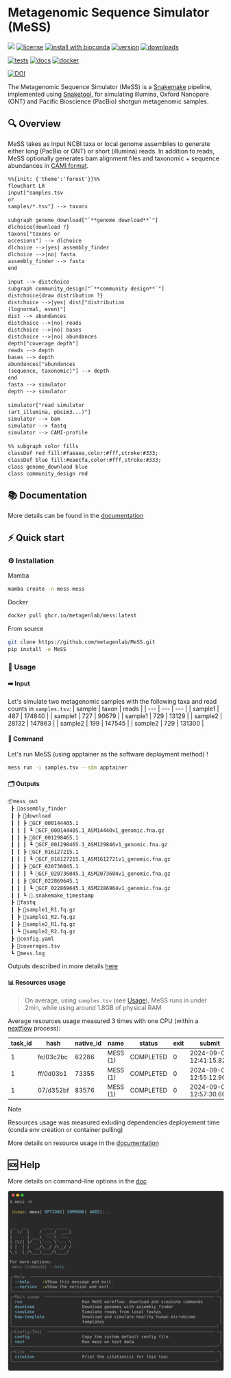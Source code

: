 # Metagenomic Sequence Simulator (MeSS)

[![](https://img.shields.io/static/v1?label=CLI&message=Snaketool&color=blueviolet)](https://github.com/beardymcjohnface/Snaketool)
[![license](https://img.shields.io/github/license/metagenlab/mess.svg)](https://github.com/metagenlab/MeSS/blob/main/LICENSE)
[![install with bioconda](https://img.shields.io/badge/install%20with-bioconda-brightgreen.svg?style=flat)](http://bioconda.github.io/recipes/mess/README.html)
[![version](https://img.shields.io/conda/vn/bioconda/mess?color=blue)](http://bioconda.github.io/recipes/mess/README.html)
[![downloads](https://img.shields.io/conda/dn/bioconda/mess.svg)](https://anaconda.org/bioconda/mess)

[![tests](https://github.com/metagenlab/MeSS/actions/workflows/unit-tests.yml/badge.svg)](https://github.com/metagenlab/MeSS/actions/workflows/unit-tests.yml)
[![docs](https://github.com/metagenlab/MeSS/actions/workflows/build-docs.yml/badge.svg)](https://github.com/metagenlab/MeSS/actions/workflows/build-docs.yml)
[![docker](https://github.com/metagenlab/MeSS/actions/workflows/docker-publish.yml/badge.svg)](https://github.com/metagenlab/MeSS/actions/workflows/docker-publish.yml)

[![DOI](https://zenodo.org/badge/DOI/10.5281/zenodo.13365501.svg)](https://zenodo.org/doi/10.5281/zenodo.13365501)


The Metagenomic Sequence Simulator (MeSS) is a [Snakemake](https://github.com/snakemake/snakemake) pipeline, implemented using [Snaketool](https://github.com/beardymcjohnface/Snaketool), for simulating illumina, Oxford Nanopore (ONT) and Pacific Bioscience (PacBio) shotgun metagenomic samples.

## :mag: Overview

MeSS takes as input NCBI taxa or local genome assemblies to generate either long (PacBio or ONT) or short (illumina) reads. In addition to reads, MeSS optionally generates bam alignment files and taxonomic + sequence abundances in [CAMI format](https://github.com/bioboxes/rfc/blob/master/data-format/profiling.mkd).

``` mermaid
%%{init: {'theme':'forest'}}%%
flowchart LR
input["samples.tsv 
or 
samples/*.tsv"] --> taxons

subgraph genome_download["`**genome download**`"]
dlchoice{download ?}
taxons["taxons or
accesions"] --> dlchoice
dlchoice -->|yes| assembly_finder
dlchoice -->|no| fasta 
assembly_finder --> fasta
end

input --> distchoice
subgraph community_design["`**community design**`"]
distchoice{draw distribution ?}
distchoice -->|yes| dist["distribution 
(lognormal, even)"]
dist --> abundances
distchoice -->|no| reads
distchoice -->|no| bases
distchoice -->|no| abundances
depth["coverage depth"]
reads --> depth
bases --> depth
abundances["abundances 
(sequence, taxonomic)"] --> depth 
end
fasta --> simulator
depth --> simulator

simulator["read simulator 
(art_illumina, pbsim3...)"]
simulator --> bam
simulator --> fastq
simulator --> CAMI-profile

%% subgraph color fills
classDef red fill:#faeaea,color:#fff,stroke:#333;
classDef blue fill:#eaecfa,color:#fff,stroke:#333;
class genome_download blue
class community_design red
```
## :books: Documentation 

More details can be found in the [documentation](https://metagenlab.github.io/MeSS/)

## :zap: Quick start 
### :gear: Installation
Mamba
```sh
mamba create -n mess mess
```

Docker
```sh
docker pull ghcr.io/metagenlab/mess:latest
```

From source 
```sh
git clone https://github.com/metagenlab/MeSS.git
pip install -e MeSS
```

### :page_facing_up: Usage
#### :arrow_right: Input
Let's simulate two metagenomic samples with the following taxa and read counts in `samples.tsv`:
| sample   | taxon | reads  |
| ---      | ---   | ---    |
| sample1  |  487  | 174840 |
| sample1  |  727  | 90679  |
| sample1  |  729  | 13129  |
| sample2  | 28132 | 147863 |
| sample2  | 199   | 147545 |
| sample2  | 729   | 131300 |

#### :rocket: Command
Let's run MeSS (using apptainer as the software deployment method) !
```sh
mess run -i samples.tsv --sdm apptainer 
```
#### :card_index_dividers: Outputs

```sh
📦mess_out
 ┣ 📂assembly_finder
 ┃ ┣ 📂download
 ┃ ┃ ┣ 📂GCF_000144405.1
 ┃ ┃ ┃ ┗ 📜GCF_000144405.1_ASM14440v1_genomic.fna.gz
 ┃ ┃ ┣ 📂GCF_001298465.1
 ┃ ┃ ┃ ┗ 📜GCF_001298465.1_ASM129846v1_genomic.fna.gz
 ┃ ┃ ┣ 📂GCF_016127215.1
 ┃ ┃ ┃ ┗ 📜GCF_016127215.1_ASM1612721v1_genomic.fna.gz
 ┃ ┃ ┣ 📂GCF_020736045.1
 ┃ ┃ ┃ ┗ 📜GCF_020736045.1_ASM2073604v1_genomic.fna.gz
 ┃ ┃ ┣ 📂GCF_022869645.1
 ┃ ┃ ┃ ┗ 📜GCF_022869645.1_ASM2286964v1_genomic.fna.gz
 ┃ ┃ ┗ 📜.snakemake_timestamp
 ┣ 📂fastq
 ┃ ┣ 📜sample1_R1.fq.gz
 ┃ ┣ 📜sample1_R2.fq.gz
 ┃ ┣ 📜sample2_R1.fq.gz
 ┃ ┗ 📜sample2_R2.fq.gz
 ┣ 📜config.yaml
 ┣ 📜coverages.tsv
 ┗ 📜mess.log
```

Outputs described in more details [here](https://metagenlab.github.io/MeSS/guide/output/)

#### :bar_chart: Resources usage

> On average, using `samples.tsv` (see [Usage](https://github.com/metagenlab/MeSS/edit/main/README.md#page_facing_up-usage)), MeSS runs in under 2min, while using around 1.8GB of physical RAM

Average resources usage measured 3 times with one CPU (within a [nextflow](https://github.com/nextflow-io/nextflow) process):

| task_id | hash      | native_id | name     | status    | exit | submit                  | duration | realtime | %cpu   | peak_rss | peak_vmem | rchar  | wchar  |
| ------- | --------- | --------- | -------- | --------- | ---- | ----------------------- | -------- | -------- | ------ | -------- | --------- | ------ | ------ |
| 1       | fe/03c2bc | 62286     | MESS (1) | COMPLETED | 0    | 2024-09-04 12:41:15.820 | 1m 50s   | 1m 50s   | 111.5% | 1.8 GB   | 9 GB      | 3.5 GB | 2.4 GB |
| 1       | ff/0d03b1 | 73355     | MESS (1) | COMPLETED | 0    | 2024-09-04 12:55:12.903 | 1m 52s   | 1m 52s   | 112.6% | 1.7 GB   | 8.8 GB    | 3.5 GB | 2.4 GB |
| 1       | 07/d352bf | 83576     | MESS (1) | COMPLETED | 0    | 2024-09-04 12:57:30.600 | 1m 50s   | 1m 50s   | 113.2% | 1.7 GB   | 8.9 GB    | 3.5 GB | 2.4 GB |



> [!NOTE]
> Resources usage was measured exluding dependencies deployement time (conda env creation or container pulling)

More details on resource usage in the [documentation](https://metagenlab.github.io/MeSS/benchmarks/resource-usage/)


## :sos: Help

More details on command-line options in the [doc](https://metagenlab.github.io/MeSS/commands/)

![`mess -h`](docs/images/mess-help.svg)
